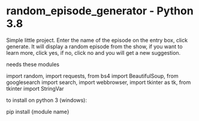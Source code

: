# random_episode_generator - Python 3.8

Simple little project. Enter the name of the episode on the entry box, click generate. It will display a random episode from the show, if you want to learn more, click yes, if no, click no and you will get a new suggestion.

needs these modules

import random, import requests, from bs4 import BeautifulSoup, from googlesearch import search, import webbrowser, import tkinter as tk, from tkinter import StringVar

to install on python 3 (windows):

pip install {module name}
